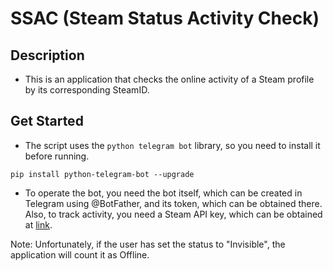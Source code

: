 # SSAC (Steam Status Activity Check)

## Description

- This is an application that checks the online activity of a Steam profile by its corresponding SteamID.

## Get Started

- The script uses the `python telegram bot` library, so you need to install it before running.

```pip install python-telegram-bot --upgrade```

- To operate the bot, you need the bot itself, which can be created in Telegram using @BotFather, and its token, which can be obtained there. Also, to track activity, you need a Steam API key, which can be obtained at [link](https://steamcommunity.com/dev/apikey).

Note: Unfortunately, if the user has set the status to "Invisible", the application will count it as Offline.

